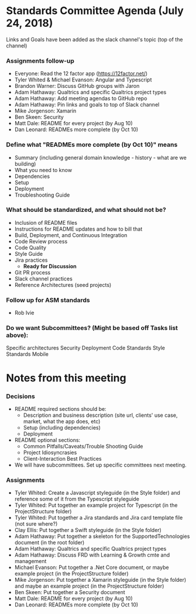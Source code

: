 # Standards Committee Agenda (July 24, 2018)

Links and Goals have been added as the slack channel's topic (top of the channel)

### Assignments follow-up

* Everyone: Read the 12 factor app (https://12factor.net/)
* Tyler Whited & Michael Evanson: Angular and Typescript
* Brandon Warner: Discuss GitHub groups with Jaron
* Adam Hathaway: Qualtrics and specific Qualtrics project types
* Adam Hathaway: Add meeting agendas to GitHub repo
* Adam Hathaway: Pin links and goals to top of Slack channel
* Mike Jorgenson: Xamarin
* Ben Skeen: Security
* Matt Dale: README for every project (by Aug 10)
* Dan Leonard: READMEs more complete (by Oct 10)

### Define what "READMEs more complete (by Oct 10)" means

* Summary (including general domain knowledge - history - what are we building)
* What you need to know
* Dependencies
* Setup
* Deployment
* Troubleshooting Guide

### What should be standardized, and what should not be?

* Inclusion of README files
* Instructions for README updates and how to bill that
* Build, Deployment, and Continuous Integration
* Code Review process
* Code Quality
* Style Guide
* Jira practices
  * __Ready for Discussion__
* Git PR process
* Slack channel practices
* Reference Architectures (seed projects)

### Follow up for ASM standards

* Rob Ivie

### Do we want Subcommittees? (Might be based off Tasks list above):

Specific architectures
Security
Deployment
Code Standards
Style Standards
Mobile






# Notes from this meeting

### Decisions

* README required sections should be:
  * Description and business description (site url, clients' use case, market, what the app does, etc)
  * Setup (including dependencies)
  * Deployment
* README optional sections:
  * Common Pitfalls/Caveats/Trouble Shooting Guide
  * Project Idiosyncrasies
  * Client-Interaction Best Practices
* We will have subcommittees. Set up specific committees next meeting.

### Assignments

* Tyler Whited: Create a Javascript styleguide (in the Style folder) and reference some of it from the Typescript styleguide
* Tyler Whited: Put together an example project for Typescript (in the ProjectStructure folder)
* Tyler Whited: Put together a Jira standards and Jira card template file (not sure where?)
* Clay Ellis: Put together a Swift styleguide (in the Style folder)
* Adam Hathaway: Put together a skeleton for the SupportedTechnologies document (in the root folder)
* Adam Hathaway: Qualtrics and specific Qualtrics project types
* Adam Hathaway: Discuss FRD with Learning & Growth cmte and management
* Michael Evanson: Put together a .Net Core document, or maybe example project (in the ProjectStructure folder)
* Mike Jorgenson: Put together a Xamarin styleguide (in the Style folder) and maybe an example project (in the ProjectStructure folder)
* Ben Skeen: Put together a Security document
* Matt Dale: README for every project (by Aug 10)
* Dan Leonard: READMEs more complete (by Oct 10)
